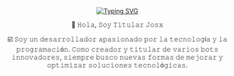 <div align="center">
<a href="https://git.io/typing-svg"><img src="https://readme-typing-svg.herokuapp.com?font=Barriecito&duration=3000&pause=700&color=45E7F7&center=true&vCenter=true&width=885&height=50&lines=🏴+𝑻𝑰𝑻𝑼𝑳𝑨𝑹+𝑱𝑶𝑺𝑿" alt="Typing SVG" /></a>

👋 𝙷𝚘𝚕𝚊, 𝚂𝚘𝚢 𝚃𝚒𝚝𝚞𝚕𝚊𝚛 𝙹𝚘𝚜𝚡

☑️ 𝚂𝚘𝚢 𝚞𝚗 𝚍𝚎𝚜𝚊𝚛𝚛𝚘𝚕𝚕𝚊𝚍𝚘𝚛 𝚊𝚙𝚊𝚜𝚒𝚘𝚗𝚊𝚍𝚘 𝚙𝚘𝚛 𝚕𝚊 𝚝𝚎𝚌𝚗𝚘𝚕𝚘𝚐í𝚊 𝚢 𝚕𝚊 𝚙𝚛𝚘𝚐𝚛𝚊𝚖𝚊𝚌𝚒ó𝚗. 𝙲𝚘𝚖𝚘 𝚌𝚛𝚎𝚊𝚍𝚘𝚛 𝚢 𝚝𝚒𝚝𝚞𝚕𝚊𝚛 𝚍𝚎 𝚟𝚊𝚛𝚒𝚘𝚜 𝚋𝚘𝚝𝚜 𝚒𝚗𝚗𝚘𝚟𝚊𝚍𝚘𝚛𝚎𝚜, 𝚜𝚒𝚎𝚖𝚙𝚛𝚎 𝚋𝚞𝚜𝚌𝚘 𝚗𝚞𝚎𝚟𝚊𝚜 𝚏𝚘𝚛𝚖𝚊𝚜 𝚍𝚎 𝚖𝚎𝚓𝚘𝚛𝚊𝚛 𝚢 𝚘𝚙𝚝𝚒𝚖𝚒𝚣𝚊𝚛 𝚜𝚘𝚕𝚞𝚌𝚒𝚘𝚗𝚎𝚜 𝚝𝚎𝚌𝚗𝚘𝚕ó𝚐𝚒𝚌𝚊𝚜.

<!---
titular-josx/titular-josx is a ✨ special ✨ repository because its `README.md` (this file) appears on your GitHub profile.
You can click the Preview link to take a look at your changes.
--->

